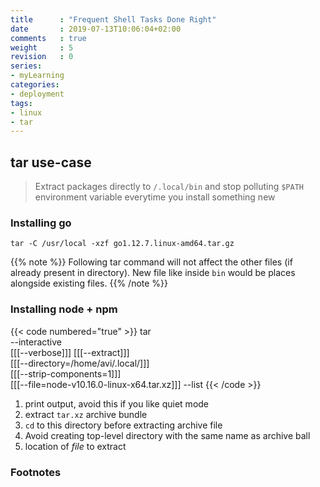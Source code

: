 ```yaml
---
title      : "Frequent Shell Tasks Done Right"
date       : 2019-07-13T10:06:04+02:00
comments   : true
weight     : 5
revision   : 0
series:
- myLearning
categories:
- deployment
tags:
- linux
- tar
---
```


## tar use-case

> Extract packages directly to `/.local/bin` and stop polluting `$PATH` environment
> variable everytime you install something new

### Installing go

```
tar -C /usr/local -xzf go1.12.7.linux-amd64.tar.gz
```

{{% note %}}
Following tar command will not affect the other files (if already present in directory).
New file like inside `bin` would be places alongside existing files.
{{% /note %}}

### Installing node + npm

{{< code numbered="true" >}}
tar \
    --interactive \
    [[[--verbose]]]
    [[[--extract]]] \
    [[[--directory=/home/avi/.local/]]] \
    [[[--strip-components=1]]] \
    [[[--file=node-v10.16.0-linux-x64.tar.xz]]]
    --list
{{< /code >}}

1. print output, avoid this if you like quiet mode
2. extract `tar.xz` archive bundle
3. `cd` to this directory before extracting archive file
4. Avoid creating top-level directory with the same name as archive ball
5. location of *file* to extract

### Footnotes

[^1]:
[^2]:
